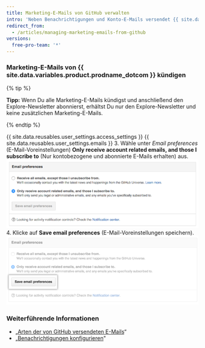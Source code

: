 ```yaml
---
title: Marketing-E-Mails von GitHub verwalten
intro: 'Neben Benachrichtigungen und Konto-E-Mails versendet {{ site.data.variables.product.prodname_dotcom }} gelegentlich auch Marketing-E-Mails mit Neuigkeiten und Informationen zu unseren Produkten. Wenn Du die Marketing-E-Mails kündigst, bist Du von zukünftigen Kampagnen ausgeschlossen, sofern Du Deine {{ site.data.variables.product.prodname_dotcom }}-E-Mail-Einstellungen nicht wieder änderst.'
redirect_from:
  - /articles/managing-marketing-emails-from-github
versions:
  free-pro-team: '*'
---
```


### Marketing-E-Mails von {{ site.data.variables.product.prodname_dotcom }} kündigen

{% tip %}

**Tipp:** Wenn Du alle Marketing-E-Mails kündigst und anschließend den Explore-Newsletter abonnierst, erhältst Du nur den Explore-Newsletter und keine zusätzlichen Marketing-E-Mails.

{% endtip %}

{{ site.data.reusables.user_settings.access_settings }}
{{ site.data.reusables.user_settings.emails }}
3. Wähle unter *Email preferences* (E-Mail-Voreinstellungen) **Only receive account related emails, and those I subscribe to** (Nur kontobezogene und abonnierte E-Mails erhalten) aus. ![Screenshot vom Abwählen der Marketing-E-Mails](/assets/images/help/notifications/email_preferences.png)
4. Klicke auf **Save email preferences** (E-Mail-Voreinstellungen speichern). ![Schaltfläche „Save email preferences“ (E-Mail-Voreinstellungen speichern)](/assets/images/help/notifications/save_email_preferences.png)

### Weiterführende Informationen

- „[Arten der von GitHub versendeten E-Mails](/articles/types-of-emails-github-sends)“
- „[Benachrichtigungen konfigurieren](/github/managing-subscriptions-and-notifications-on-github/configuring-notifications)"
